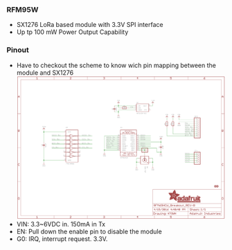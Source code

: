 ### RFM95W 
* SX1276 LoRa based module with 3.3V SPI interface
* Up tp 100 mW Power Output Capability
### Pinout
* Have to checkout the scheme to know wich pin mapping between the module and SX1276<br/>
<img src="RFM95W_schem.png"></img>
* VIN: 3.3~6VDC in. 150mA in Tx
*  EN: Pull down the enable pin to disable the module
*  G0: IRQ, interrupt request. 3.3V.
